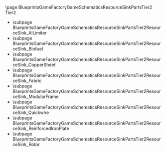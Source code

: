 \page BlueprintsGameFactoryGameSchematicsResourceSinkPartsTier2 Tier2
- \subpage BlueprintsGameFactoryGameSchematicsResourceSinkPartsTier2ResourceSink_AILimiter
- \subpage BlueprintsGameFactoryGameSchematicsResourceSinkPartsTier2ResourceSink_Biofuel
- \subpage BlueprintsGameFactoryGameSchematicsResourceSinkPartsTier2ResourceSink_CopperSheet
- \subpage BlueprintsGameFactoryGameSchematicsResourceSinkPartsTier2ResourceSink_Fabric
- \subpage BlueprintsGameFactoryGameSchematicsResourceSinkPartsTier2ResourceSink_ModularFrame
- \subpage BlueprintsGameFactoryGameSchematicsResourceSinkPartsTier2ResourceSink_Quickwire
- \subpage BlueprintsGameFactoryGameSchematicsResourceSinkPartsTier2ResourceSink_ReinforcedIronPlate
- \subpage BlueprintsGameFactoryGameSchematicsResourceSinkPartsTier2ResourceSink_Rotor
